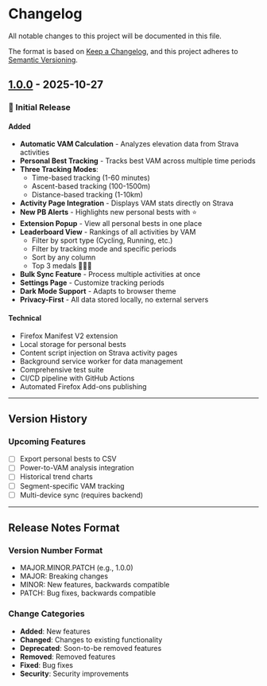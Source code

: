 # Changelog

All notable changes to this project will be documented in this file.

The format is based on [Keep a Changelog](https://keepachangelog.com/en/1.0.0/),
and this project adheres to [Semantic Versioning](https://semver.org/spec/v2.0.0.html).

## [1.0.0] - 2025-10-27

### 🎉 Initial Release

#### Added
- **Automatic VAM Calculation** - Analyzes elevation data from Strava activities
- **Personal Best Tracking** - Tracks best VAM across multiple time periods
- **Three Tracking Modes**:
  - Time-based tracking (1-60 minutes)
  - Ascent-based tracking (100-1500m)
  - Distance-based tracking (1-10km)
- **Activity Page Integration** - Displays VAM stats directly on Strava
- **New PB Alerts** - Highlights new personal bests with ⭐
- **Extension Popup** - View all personal bests in one place
- **Leaderboard View** - Rankings of all activities by VAM
  - Filter by sport type (Cycling, Running, etc.)
  - Filter by tracking mode and specific periods
  - Sort by any column
  - Top 3 medals 🥇🥈🥉
- **Bulk Sync Feature** - Process multiple activities at once
- **Settings Page** - Customize tracking periods
- **Dark Mode Support** - Adapts to browser theme
- **Privacy-First** - All data stored locally, no external servers

#### Technical
- Firefox Manifest V2 extension
- Local storage for personal bests
- Content script injection on Strava activity pages
- Background service worker for data management
- Comprehensive test suite
- CI/CD pipeline with GitHub Actions
- Automated Firefox Add-ons publishing

---

## Version History

### Upcoming Features
- [ ] Export personal bests to CSV
- [ ] Power-to-VAM analysis integration
- [ ] Historical trend charts
- [ ] Segment-specific VAM tracking
- [ ] Multi-device sync (requires backend)

---

## Release Notes Format

### Version Number Format
- MAJOR.MINOR.PATCH (e.g., 1.0.0)
- MAJOR: Breaking changes
- MINOR: New features, backwards compatible
- PATCH: Bug fixes, backwards compatible

### Change Categories
- **Added**: New features
- **Changed**: Changes to existing functionality
- **Deprecated**: Soon-to-be removed features
- **Removed**: Removed features
- **Fixed**: Bug fixes
- **Security**: Security improvements

[1.0.0]: https://github.com/Kuro95/strava-vam-extension/releases/tag/v1.0.0
